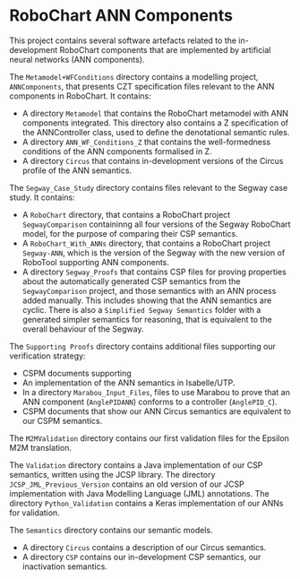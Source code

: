 # RoboChart ANN Components

This project contains several software artefacts related to the in-development RoboChart components that are implemented by artificial neural networks (ANN components).

The `Metamodel+WFConditions` directory contains a modelling project, `ANNComponents`, that presents CZT specification files relevant to the ANN components in RoboChart. 
It contains: 
- A directory `Metamodel` that contains the RoboChart metamodel with ANN components integrated. This directory also contains a Z specification of the ANNController class, used to define the denotational semantic rules. 
- A directory `ANN_WF_Conditions_Z` that contains the well-formedness conditions of the ANN components formalised in Z.
- A directory `Circus` that contains in-development versions of the Circus profile of the ANN semantics.

The `Segway_Case_Study` directory contains files relevant to the Segway case study. It contains: 
 - A `RoboChart` directory, that contains a RoboChart project `SegwayComparison` containinng all four versions of the Segway RoboChart model, 
   for the purpose of comparing their CSP semantics. 
 - A `RoboChart_With_ANNs` directory, that contains a RoboChart project `Segway-ANN`, which is the version of the Segway with the new version of RoboTool supporting ANN components.
 - A directory `Segway_Proofs` that contains CSP files for proving properties about the automatically generated CSP semantics from the 
   `SegwayComparison` project, and those semantics with an ANN process added manually. This includes showing that the ANN semantics are cyclic. There is also a `Simplified Segway Semantics` folder with a generated simpler semantics for reasoning, that is equivalent to the overall behaviour of the Segway.

The `Supporting Proofs` directory contains additional files supporting our verification strategy:
- CSPM documents supporting 
- An implementation of the ANN semantics in Isabelle/UTP. 
- In a directory `Marabou_Input_Files`, files to use Marabou to prove that an ANN component (`AnglePIDANN`) conforms to a controller (`AnglePID_C`). 
- CSPM documents that show our ANN Circus semantics are equivalent to our CSPM semantics. 

The `M2MValidation` directory contains our first validation files for the Epsilon M2M translation.

The `Validation` directory contains a Java implementation of our CSP semantics, written using the JCSP library. The directory `JCSP_JML_Previous_Version` contains 
an old version of our JCSP implementation with Java Modelling Language (JML) annotations. The directory `Python_Validation` contains a Keras implementation of our ANNs 
for validation.

The `Semantics` directory contains our semantic models. 
- A directory `Circus` contains a description of our Circus semantics.
- A directory `CSP` contains our in-development CSP semantics, our inactivation semantics.
